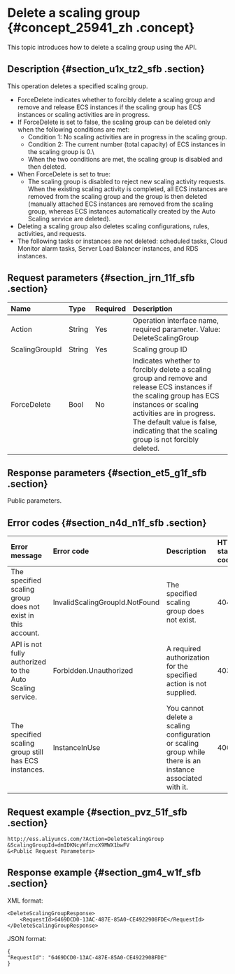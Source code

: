 # Delete a scaling group {#concept_25941_zh .concept}

This topic introduces how to delete a scaling group using the API.

## Description {#section_u1x_tz2_sfb .section}

This operation deletes a specified scaling group.

-   ForceDelete indicates whether to forcibly delete a scaling group and remove and release ECS instances if the scaling group has ECS instances or scaling activities are in progress.
-   If ForceDelete is set to false, the scaling group can be deleted only when the following conditions are met:
    -   Condition 1: No scaling activities are in progress in the scaling group.
    -   Condition 2: The current number \(total capacity\) of ECS instances in the scaling group is 0.\\
    -   When the two conditions are met, the scaling group is disabled and then deleted.
-   When ForceDelete is set to true:
    -   The scaling group is disabled to reject new scaling activity requests. When the existing scaling activity is completed, all ECS instances are removed from the scaling group and the group is then deleted \(manually attached ECS instances are removed from the scaling group, whereas ECS instances automatically created by the Auto Scaling service are deleted\).
-   Deleting a scaling group also deletes scaling configurations, rules, activities, and requests.
-   The following tasks or instances are not deleted: scheduled tasks, Cloud Monitor alarm tasks, Server Load Balancer instances, and RDS instances.

## Request parameters {#section_jrn_11f_sfb .section}

|Name|Type|Required|Description|
|:---|:---|:-------|:----------|
|Action|String|Yes|Operation interface name, required parameter. Value: DeleteScalingGroup|
|ScalingGroupId|String|Yes|Scaling group ID|
|ForceDelete|Bool|No|Indicates whether to forcibly delete a scaling group and remove and release ECS instances if the scaling group has ECS instances or scaling activities are in progress. The default value is false, indicating that the scaling group is not forcibly deleted.|

## Response parameters {#section_et5_g1f_sfb .section}

Public parameters.

## Error codes {#section_n4d_n1f_sfb .section}

|Error message|Error code|Description|HTTP status code|
|:------------|:---------|:----------|:---------------|
|The specified scaling group does not exist in this account.|InvalidScalingGroupId.NotFound|The specified scaling group does not exist.|404|
|API is not fully authorized to the Auto Scaling service.|Forbidden.Unauthorized|A required authorization for the specified action is not supplied.|403|
|The specified scaling group still has ECS instances.|InstanceInUse|You cannot delete a scaling configuration or scaling group while there is an instance associated with it.|400|

## Request example {#section_pvz_51f_sfb .section}

```
http://ess.aliyuncs.com/?Action=DeleteScalingGroup
&ScalingGroupId=dmIDKNcyWfzncX9MWX1bwFV
&<Public Request Parameters>
```

## Response example {#section_gm4_w1f_sfb .section}

XML format:

```
<DeleteScalingGroupResponse>
    <RequestId>6469DCD0-13AC-487E-85A0-CE4922908FDE</RequestId>
</DeleteScalingGroupResponse>
```

JSON format:

```
{
"RequestId": "6469DCD0-13AC-487E-85A0-CE4922908FDE"
}
```

